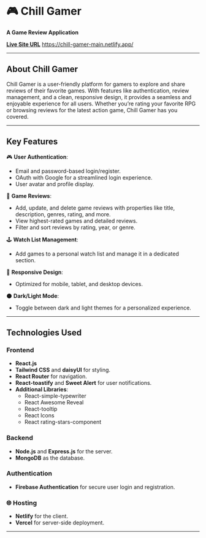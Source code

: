 # 🎮 **Chill Gamer**

**A Game Review Application**

[**Live Site URL**](https://chill-gamer-main.netlify.app/) https://chill-gamer-main.netlify.app/

---

## **About Chill Gamer**

Chill Gamer is a user-friendly platform for gamers to explore and share reviews of their favorite games. With features like authentication, review management, and a clean, responsive design, it provides a seamless and enjoyable experience for all users. Whether you’re rating your favorite RPG or browsing reviews for the latest action game, Chill Gamer has you covered.

---

## **Key Features**

🎮 **User Authentication**:

- Email and password-based login/register.
- OAuth with Google for a streamlined login experience.
- User avatar and profile display.

🌟 **Game Reviews**:

- Add, update, and delete game reviews with properties like title, description, genres, rating, and more.
- View highest-rated games and detailed reviews.
- Filter and sort reviews by rating, year, or genre.

🕹️ **Watch List Management**:

- Add games to a personal watch list and manage it in a dedicated section.

📱 **Responsive Design**:

- Optimized for mobile, tablet, and desktop devices.

🌑 **Dark/Light Mode**:

- Toggle between dark and light themes for a personalized experience.

---

## **Technologies Used**

### **Frontend**

- **React.js**
- **Tailwind CSS** and **daisyUI** for styling.
- **React Router** for navigation.
- **React-toastify** and **Sweet Alert** for user notifications.
- **Additional Libraries**:
  - React-simple-typewriter
  - React Awesome Reveal
  - React-tooltip
  - React Icons
  - React rating-stars-component

### **Backend**

- **Node.js** and **Express.js** for the server.
- **MongoDB** as the database.

### **Authentication**

- **Firebase Authentication** for secure user login and registration.

### 🌐 **Hosting**

- **Netlify** for the client.
- **Vercel** for server-side deployment.

---
